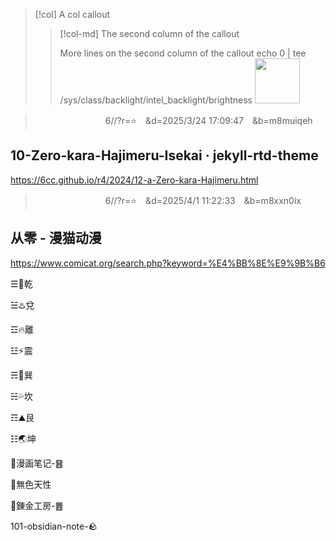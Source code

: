 > [!col]
> A col callout
>
>> [!col-md]
>> The second column of the callout
>> 
>> More lines on the second column of the callout
echo 0 | tee /sys/class/backlight/intel_backlight/brightness
<img src='
https://assets.msn.cn/staticsb/statics/latest/brand/new-msn-logo-color-black.svg
' height="72">

>　　　　　　　　6//?r=⭐　&d=2025/3/24 17:09:47　&b=m8muiqeh
## 10-Zero-kara-Hajimeru-Isekai · jekyll-rtd-theme
https://6cc.github.io/r4/2024/12-a-Zero-kara-Hajimeru.html

>　　　　　　　　6//?r=⭐　&d=2025/4/1 11:22:33　&b=m8xxn0ix
## 从零 - 漫猫动漫
https://www.comicat.org/search.php?keyword=%E4%BB%8E%E9%9B%B6

☰🌈乾

☱♨️兌

☲🔥離

☳⚡震

☴💨巽

☵💦坎

☶⛰️艮

☷🌏坤

📝漫画笔记-䷝

📝無色天性

🧪錬金工房-䷌

101-obsidian-note-🪨